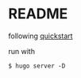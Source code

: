 # README

following [quickstart](https://gohugo.io/getting-started/quick-start/)

run with 

    $ hugo server -D